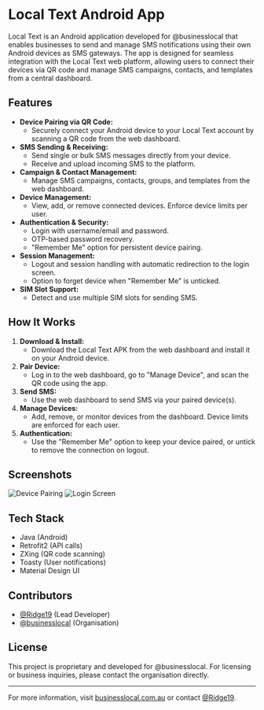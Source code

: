# Local Text Android App

Local Text is an Android application developed for @businesslocal that enables businesses to send and manage SMS notifications using their own Android devices as SMS gateways. The app is designed for seamless integration with the Local Text web platform, allowing users to connect their devices via QR code and manage SMS campaigns, contacts, and templates from a central dashboard.

## Features

- **Device Pairing via QR Code:**
  - Securely connect your Android device to your Local Text account by scanning a QR code from the web dashboard.
- **SMS Sending & Receiving:**
  - Send single or bulk SMS messages directly from your device.
  - Receive and upload incoming SMS to the platform.
- **Campaign & Contact Management:**
  - Manage SMS campaigns, contacts, groups, and templates from the web dashboard.
- **Device Management:**
  - View, add, or remove connected devices. Enforce device limits per user.
- **Authentication & Security:**
  - Login with username/email and password.
  - OTP-based password recovery.
  - "Remember Me" option for persistent device pairing.
- **Session Management:**
  - Logout and session handling with automatic redirection to the login screen.
  - Option to forget device when "Remember Me" is unticked.
- **SIM Slot Support:**
  - Detect and use multiple SIM slots for sending SMS.

## How It Works

1. **Download & Install:**
   - Download the Local Text APK from the web dashboard and install it on your Android device.
2. **Pair Device:**
   - Log in to the web dashboard, go to "Manage Device", and scan the QR code using the app.
3. **Send SMS:**
   - Use the web dashboard to send SMS via your paired device(s).
4. **Manage Devices:**
   - Add, remove, or monitor devices from the dashboard. Device limits are enforced for each user.
5. **Authentication:**
   - Use the "Remember Me" option to keep your device paired, or untick to remove the connection on logout.

## Screenshots

![Device Pairing](docs/screenshots/device_pairing.png)
![Login Screen](docs/screenshots/login_screen.png)

## Tech Stack
- Java (Android)
- Retrofit2 (API calls)
- ZXing (QR code scanning)
- Toasty (User notifications)
- Material Design UI

## Contributors
- [@Ridge19](https://github.com/Ridge19) (Lead Developer)
- [@businesslocal](https://github.com/businesslocal) (Organisation)

## License
This project is proprietary and developed for @businesslocal. For licensing or business inquiries, please contact the organisation directly.

---

For more information, visit [businesslocal.com.au](https://businesslocal.com.au) or contact [@Ridge19](https://github.com/Ridge19).

